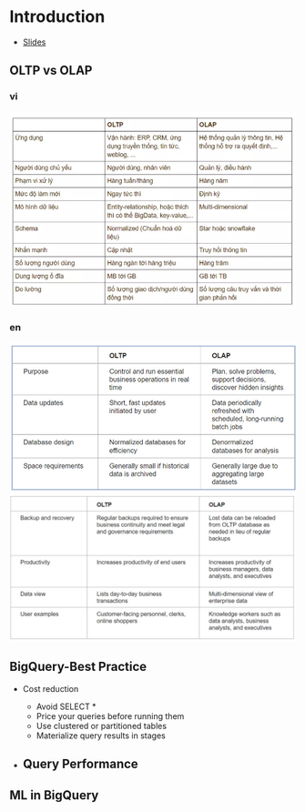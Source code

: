 # Introduction

- [Slides](https://docs.google.com/presentation/d/1a3ZoBAXFk8-EhUsd7rAZd-5p_HpltkzSeujjRGB2TAI/edit#slide=id.p)


## OLTP vs OLAP

### **vi**
![alt text](imgs/image.png)


### **en**
![alt text](imgs/image-1.png)
![alt text](imgs/image-2.png)


## BigQuery-Best Practice
- Cost reduction
  - Avoid SELECT *
  - Price your queries before running them
  - Use clustered or partitioned tables
  - Materialize query results in stages

- Query Performance
  - 
## ML in BigQuery
